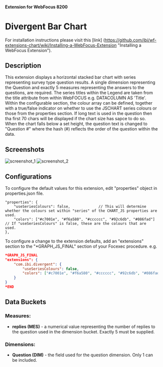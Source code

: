 #### Extension for WebFocus 8200
# Divergent Bar Chart
For installation instructions please visit this [link] (https://github.com/ibi/wf-extensions-chart/wiki/Installing-a-WebFocus-Extension "Installing a WebFocus Extension").
## Description
This extension displays a horizontal stacked bar chart with series representing survey type question results.
A single dimension representing the Question and exactly 5 measures representing the answers to the questions, are required.
The series titles within the Legend are taken from the title attribute from within WebFOCUS e.g. DATACOLUMN AS 'Title'.
Within the configurable section, the colour array can be defined, together with a true/false indicator on whether to use the JSCHART series colours or those from the properties section.
If long text is used in the question then tha first 70 chars will be displayed if the chart size has sapce to do so. When the chart falls below a set height, the question text is changed to "Question #" where the hash (#) reflects the order of the question within the data.


## Screenshots
![screenshot_1](https://github.com/ibi/wf-extensions-chart/blob/master/com.ibi.divergent/screenshots/1.png)
![screenshot_2](https://github.com/ibi/wf-extensions-chart/blob/master/com.ibi.divergent/screenshots/2.png)
## Configurations
To configure the default values for this extension, edit "properties" object in properties.json file.
	
	"properties": {
        "useSeriesColours": false,             // This will determine whether the colours set within "series" of the CHART_JS properties are used.
        "colors": ["#c7001e", "#f6a580", "#cccccc", "#92c6db", "#086fad"] // If "useSeriesColours" is false, these are the colours that are used.
	},
	
To configure a change to the extension defaults, add an "extensions" section to the "*GRAPH_JS_FINAL" section of your Focexec procedure. e.g.

```json
*GRAPH_JS_FINAL
"extensions": {
	"com.ibi.divergent": {
        "useSeriesColours": false,
        "colors": ["#c7001e", "#f6a580", "#cccccc", "#92c6db", "#086fad"]
	}
}
*END
```
## Data Buckets
### Measures:
* **replies (MES)** - a numerical value representing the number of replies to the question used in the dimension bucket. Exactly 5 must be supplied.
### Dimensions:
* **Question (DIM)** - the field used for the question dimension. Only 1 can be included.
